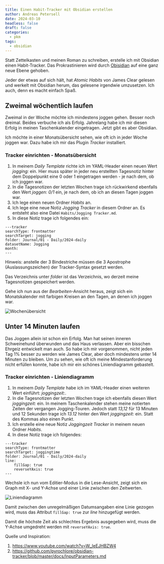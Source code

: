 ```yaml
---
title: Einen Habit-Tracker mit Obsidian erstellen
author: Andreas Petersell
date: 2024-03-10 
headless: false
draft: false
categories:
  - pkm
tags:
  - obsidian
---
```


Statt Zettelkasten und meinen Roman zu schreiben, erstelle ich mit Obsidian einen Habit-Tracker. Das Prokrastinieren wird durch [Obisidian](https://obsidian.md/) auf eine ganz neue Ebene gehoben.
<!--more-->

Jeder der etwas auf sich hält, hat *Atomic Habits* von James Clear gelesen und werkelt mit Obsidian herum, das gelesene irgendwie umzusetzen. Ich auch, denn es macht einfach Spaß.

## Zweimal wöchentlich laufen

Zweimal in der Woche möchte ich mindestens joggen gehen. Besser noch dreimal. Beides verbuche ich als Erfolg. Jahrelang habe ich mir diesen Erfolg in meinen Taschenkalender eingetragen. Jetzt gibt es aber Obsidian.

Ich möchte in einer Monatsübersicht sehen, wie oft ich in jeder Woche joggen war. Dazu habe ich mir das Plugin *Tracker* installiert.

### Tracker einrichten - Monatsübersicht

1. In meinem *Daily Template* richte ich im YAML-Header einen neuen Wert  *jogging:* ein. Hier muss später in jeder neu erstellten Tagesnotiz hinter dem Doppelpunkt eine 0 oder 1 eingetragen werden - je nach dem, ob ich joggen war.
2. In die Tagesnotizen der letzten Wochen trage ich rückwirkend ebenfalls den Wert *joggen: 0/1* ein, je nach dem, ob ich an diesen Tagen joggen war.
3. Ich lege einen neuen Ordner *Habits* an.
4. Ich lege eine neue Notiz *Jogging Tracker* in diesem Ordner an. Es entsteht also eine Datei `Habits/Jogging Tracker.md`.
5. In diese Notiz trage ich folgendes ein:

```
---tracker
searchType: frontmatter
searchTarget: jogging
folder: Journal/01 - Daily/2024-daily
datasetName: Jogging
month:
---
```

Hinweis: anstelle der 3 Bindestriche müssen die 3 Apostrophe (Auslassungszeichen) der Tracker-Syntax gesetzt werden.

Das Verzeichnis unter *folder* ist das Verzeichnis, wo derzeit meine Tagesnotizen gespeichert werden.

Gehe ich nun aus der *Bearbeiten*-Ansicht heraus, zeigt sich ein Monatskalender mit farbigen Kreisen an den Tagen, an denen ich joggen war.

![Wochenübersicht](../images/obsidian/habit-tracker-month.png)

## Unter 14 Minuten laufen

Das Joggen allein ist schon ein Erfolg. Man hat seinen inneren Schweinehund überwunden und das Haus verlassen. Aber ein bisschen Ehrgeiz entwickelt man auch. So habe ich mir vorgenommen, nicht jeden Tag 1% besser zu werden wie James Clear, aber doch mindestens unter 14 Minuten zu bleiben. Um zu sehen, wie oft ich meine Mindestanforderung nicht erfüllen konnte, habe ich mir ein schönes Liniendiagramm gebastelt.

### Tracker einrichten - Liniendiagramm

1. In meinem *Daily Template* habe ich im YAML-Header  einen weiteren Wert einführt: *joggingzeit:*.
2. In die Tagesnotizen der letzten Wochen trage ich ebenfalls diesen Wert *joggingzeit:* ein. In meinem Taschenkalender stehen meine notierten Zeiten der vergangen Jogging-Touren. Jedoch statt *13,12* für 13 Minuten und 12 Sekunden trage ich *13.12* hinter den Wert *joggingzeit:* ein. Statt des Kommas also einen Punkt.
4. Ich erstelle eine neue Notiz *Joggingzeit Tracker* in meinem neuen Ordner *Habits*.
5. In diese Notiz trage ich folgendes:

```
---tracker
searchType: frontmatter
searchTarget: joggingtime
folder: Journal/01 - Daily/2024-daily
line:
	fillGap: true
	reverseYAxis: true
---
```

Wechsle ich nun vom Editier-Modus in die Lese-Ansicht, zeigt sich ein Graph mit X- und Y-Achse und einer Linie zwischen den Zeitwerten.

![Liniendiagramm](../images/obsidian/habit-tracker-line.png)

Damit zwischen den unregelmäßigen Datumsangaben eine Linie gezogen wird, muss das Attribut `fillGap: true` zur *line* hinzugefügt werden.

Damit die höchste Zeit als schlechtes Ergebnis ausgegeben wird, muss die Y-Achse umgedreht werden mit `reverseYAxis: true`.

Quelle und Inspiration:
1. https://www.youtube.com/watch?v=W_leEJHBZW4
2. https://github.com/pyrochlore/obsidian-tracker/blob/master/docs/InputParameters.md